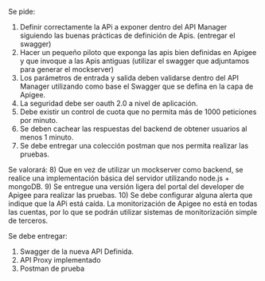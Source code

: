 Se pide:
1)	Definir correctamente la APi a exponer dentro del API Manager siguiendo las buenas prácticas de definición de Apis. (entregar el swagger)
2)	Hacer un pequeño piloto que exponga las apis bien definidas en Apigee y que invoque a las Apis antiguas (utilizar el swagger que adjuntamos para generar el mockserver)
3)	Los parámetros de entrada y salida deben validarse dentro del API Manager utilizando como base el Swagger que se defina en la capa de Apigee.
4)	La seguridad debe ser oauth 2.0 a nivel de aplicación.
5)	Debe existir un control de cuota que no permita más de 1000 peticiones por minuto.
6)	Se deben cachear las respuestas del backend de obtener usuarios al menos 1 minuto.
7)	Se debe entregar una colección postman que nos permita realizar las pruebas.

Se valorará:
8) Que en vez de utilizar un mockserver como backend, se realice una implementación básica del servidor utilizando node.js + mongoDB.
9) Se entregue una versión ligera del portal del developer de Apigee para realizar las pruebas.
10) Se debe configurar alguna alerta que indique que la APi está caída. La monitorización de Apigee no está en todas las cuentas, por lo que se podrán utilizar sistemas de monitorización simple de terceros.

Se debe entregar:
1)	Swagger de la nueva API Definida.
2)	API Proxy implementado
3)	Postman de prueba
